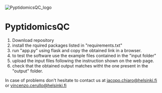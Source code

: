 ![PyptidomicsQC_logo](https://github.com/JacopoChiaro/PyptidomicsQC/assets/70270016/21b50798-8dad-40ff-9e11-d8130b372cb2)

# PyptidomicsQC

1. Download repository
2. install the rquired packages listed in "requirements.txt"
3. run "app.py" using flask and copy the obtained link in a browser.
4. to test the software use the example files contained in the "input folder"
5. upload the input files following the instruction shown on the web page.
6. check that the obtained output matches witht the one present in the "output" folder.

In case of problems don't hesitate to contact us at jacopo.chiaro@helsinki.fi or vincenzo.cerullo@helsinki.fi
